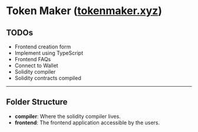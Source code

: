 # Token Maker ([tokenmaker.xyz](https://tokenmaker.xyz))

## TODOs

- Frontend creation form
- Implement using TypeScript
- Frontend FAQs
- Connect to Wallet
- Solidity compiler
- Solidity contracts compiled

---

## Folder Structure

- **compiler**: Where the solidity compiler lives.
- **frontend**: The frontend application accessible by the users.
